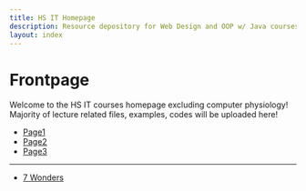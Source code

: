 ```yaml
---
title: HS IT Homepage
description: Resource depository for Web Design and OOP w/ Java courses
layout: index
---
```


# Frontpage

Welcome to the HS IT courses homepage excluding computer physiology! Majority of lecture related files, examples, codes will be uploaded here!

+ [Page1](/page)
+ [Page2](/page2)
+ [Page3](/page3)

---

+ [7 Wonders](./wonder/mainpage)
